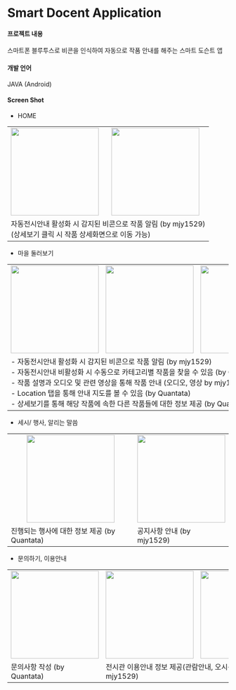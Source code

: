 # Smart Docent Application
#### 프로젝트 내용
스마트폰 블루투스로 비콘을 인식하여 자동으로 작품 안내를 해주는 스마트 도슨트 앱<br>
#### 개발 언어
JAVA (Android)
#### Screen Shot
* HOME<br>
<table>
  <tr>
    <td><img src="https://user-images.githubusercontent.com/25261296/64071733-78413200-ccbb-11e9-8725-ffd942aaa729.jpg" width="200"></td>
    <td><img src="https://user-images.githubusercontent.com/25261296/64071778-79269380-ccbc-11e9-9845-e6fbe4626857.jpg" width="200"></td>
  </tr>
  <tr>
    <td colspan="2">자동전시안내 활성화 시 감지된 비콘으로 작품 알림 (by mjy1529)<br>(상세보기 클릭 시 작품 상세화면으로 이동 가능)</td>
  </tr>
</table>

* 마을 둘러보기
<table>
  <tr>
    <td><img src="https://user-images.githubusercontent.com/25261296/64071867-d4598580-ccbe-11e9-9b0d-63ecebd74a3d.jpg" width="200"></td>
    <td><img src="https://user-images.githubusercontent.com/25261296/64071874-f94df880-ccbe-11e9-97cc-c719624700dc.jpg" width="200"></td>
    <td><img src="https://user-images.githubusercontent.com/25261296/64071875-00750680-ccbf-11e9-9a92-f51cf2708a37.jpg" width="200"></td>
    <td><img src="https://user-images.githubusercontent.com/25261296/64073343-640b2e00-ccd7-11e9-9678-11b4856575ab.jpg" width="200"></td>
  </tr>
  <tr>
    <td colspan="4">
      - 자동전시안내 활성화 시 감지된 비콘으로 작품 알림 (by mjy1529) <br>
      - 자동전시안내 비활성화 시 수동으로 카테고리별 작품을 찾을 수 있음 (by Quantata)<br>
      - 작품 설명과 오디오 및 관련 영상을 통해 작품 안내 (오디오, 영상 by mjy1529 / 설명 by Quantata) <br>
      - Location 탭을 통해 안내 지도를 볼 수 있음 (by Quantata) <br>
      - 상세보기를 통해 해당 작품에 속한 다른 작품들에 대한 정보 제공 (by Quantata) <br>
    </td>
  </tr>
</table>

* 세시/ 행사, 알리는 말씀
<table>
  <tr>
    <td align="center"><img src="https://user-images.githubusercontent.com/25261296/64071909-0a4b3980-ccc0-11e9-9907-733398d9c667.jpg" width="200"></td>
    <td><img src="https://user-images.githubusercontent.com/25261296/64071910-0c14fd00-ccc0-11e9-9d1d-5834a2cff058.jpg" width="200"></td>
  </tr>
  <tr>
    <td>진행되는 행사에 대한 정보 제공 (by Quantata)</td>
    <td>공지사항 안내 (by mjy1529)</td>
  </tr>
</table>

* 문의하기, 이용안내
<table>
  <tr>
    <td><img src="https://user-images.githubusercontent.com/25261296/64071971-37e4b280-ccc1-11e9-92aa-0b7312f08710.jpg" width="200"></td>
    <td><img src="https://user-images.githubusercontent.com/25261296/64071972-37e4b280-ccc1-11e9-807e-03a629cacb21.jpg" width="200"></td>
    <td><img src="https://user-images.githubusercontent.com/25261296/64073185-6076a780-ccd5-11e9-9ff7-1d3007f4f0ff.jpg" width="200"></td>
  </tr>
  <tr>
    <td>문의사항 작성 (by Quantata)</td>
    <td colspan="2">전시관 이용안내 정보 제공(관람안내, 오시는길) (by mjy1529)</td>
  </tr>
</table>
